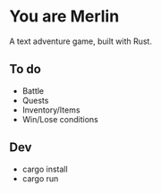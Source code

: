 # You are Merlin

A text adventure game, built with Rust.

## To do

- Battle
- Quests
- Inventory/Items
- Win/Lose conditions

## Dev

- cargo install
- cargo run
